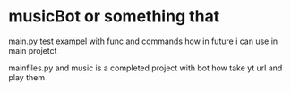 # musicBot or something that

main.py test exampel with func and commands how in future i can use in main projetct

mainfiles.py and music is a completed project with bot how take yt url and play them
